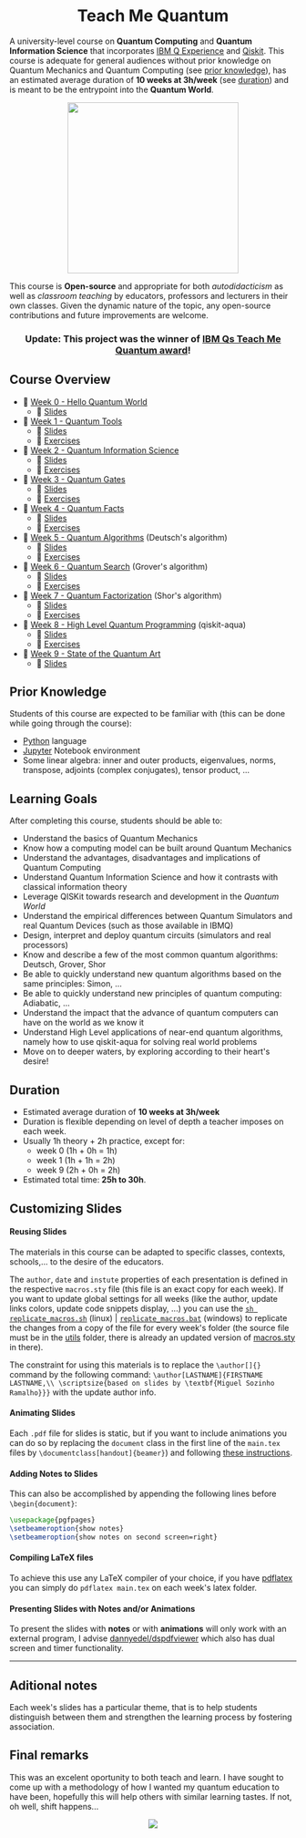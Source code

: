 <!-- This course and all its materials can be found at https://github.com/msramalho/Teach-Me-Quantum  where they are ket in the most recent version, subject to open source contributions from the community -->

<h1 align="center">Teach Me Quantum</h1>

A university-level course on **Quantum Computing** and **Quantum Information Science** that incorporates [IBM Q Experience](https://quantumexperience.ng.bluemix.net/qx/experience) and [Qiskit](https://www.qiskit.org/). 
This course is adequate for general audiences without prior knowledge on Quantum Mechanics and Quantum Computing (see [prior knowledge](#prior-knowledge)), has an estimated average duration of **10 weeks at 3h/week** (see [duration](#duration)) and is meant to be the entrypoint into the **Quantum World**.

<p align="center"><img  width="300px" src="https://i.imgur.com/39Mv9Ra.gif"></p>

This course is **Open-source** and appropriate for both _autodidacticism_ as well as _classroom teaching_ by educators, professors and lecturers in their own classes. Given the dynamic nature of the topic, any open-source contributions and future improvements are welcome.

<h3 align="center">Update: This project was the winner of <a href="https://www.ibm.com/blogs/research/2019/01/ibmq-teach-quantum-winners/">IBM Qs Teach Me Quantum award</a>!</h3>

## Course Overview

 * 📁 [Week 0 - Hello Quantum World](Week%200%20-%20Hello%20Quantum%20World)
     * 📖 [Slides](Week%200%20-%20Hello%20Quantum%20World/slides.pdf)
 * 📁 [Week 1 - Quantum Tools](Week%201%20-%20Quantum%20Tools)
     * 📖 [Slides](Week%201%20-%20Quantum%20Tools/slides.pdf)
     * 📁 [Exercises](Week%201%20-%20Quantum%20Tools/exercises)
 * 📁 [Week 2 - Quantum Information Science](Week%202%20-%20Quantum%20Information%20Science)
     * 📖 [Slides](Week%202%20-%20Quantum%20Information%20Science/slides.pdf)
     * 📁 [Exercises](Week%202%20-%20Quantum%20Information%20Science/exercises)
 * 📁 [Week 3 - Quantum Gates](Week%203%20-%20Quantum%20Gates)
     * 📖 [Slides](Week%203%20-%20Quantum%20Gates/slides.pdf)
     * 📁 [Exercises](Week%203%20-%20Quantum%20Gates/exercises)
 * 📁 [Week 4 - Quantum Facts](Week%204%20-%20Quantum%20Facts)
     * 📖 [Slides](Week%204%20-%20Quantum%20Facts/slides.pdf)
     * 📁 [Exercises](Week%204%20-%20Quantum%20Facts/exercises)
 * 📁 [Week 5 - Quantum Algorithms](Week%205%20-%20Quantum%20Algorithms) (Deutsch's algorithm)
     * 📖 [Slides](Week%205%20-%20Quantum%20Algorithms/slides.pdf)
     * 📁 [Exercises](Week%205%20-%20Quantum%20Algorithms/exercises)
 * 📁 [Week 6 - Quantum Search](Week%206%20-%20Quantum%20Search) (Grover's algorithm)
     * 📖 [Slides](Week%206%20-%20Quantum%20Search/slides.pdf)
     * 📁 [Exercises](Week%206%20-%20Quantum%20Search/exercises)
 * 📁 [Week 7 - Quantum Factorization](Week%207%20-%20Quantum%20Factorization) (Shor's algorithm)
     * 📖 [Slides](Week%207%20-%20Quantum%20Factorization/slides.pdf)
     * 📁 [Exercises](Week%207%20-%20Quantum%20Factorization/exercises)
 * 📁 [Week 8 - High Level Quantum Programming](Week%208%20-%20High%20Level%20Quantum%20Programming) (qiskit-aqua)
     * 📖 [Slides](Week%208%20-%20High%20Level%20Quantum%20Programming/slides.pdf)
     * 📁 [Exercises](Week%208%20-%20High%20Level%20Quantum%20Programming/exercises)
 * 📁 [Week 9 - State of the Quantum Art](Week%209%20-%20State%20of%20the%20Quantum%20Art)
     * 📖 [Slides](Week%209%20-%20State%20of%20the%20Quantum%20Art/slides.pdf)

## Prior Knowledge
Students of this course are expected to be familiar with (this can be done while going through the course):
 * [Python](https://www.python.org/) language
 * [Jupyter](http://jupyter.org/) Notebook environment
 * Some linear algebra: inner and outer products, eigenvalues, norms, transpose, adjoints (complex conjugates), tensor product, ...

## Learning Goals
After completing this course, students should be able to:
 * Understand the basics of Quantum Mechanics
 * Know how a computing model can be built around Quantum Mechanics
 * Understand the advantages, disadvantages and implications of Quantum Computing
 * Understand Quantum Information Science and how it contrasts with classical information theory
 * Leverage QISKit towards research and development in the _Quantum World_
 * Understand the empirical differences between Quantum Simulators and real Quantum Devices (such as those available in IBMQ)
 * Design, interpret and deploy quantum circuits (simulators and real processors)
 * Know and describe a few of the most common quantum algorithms: Deutsch, Grover, Shor
 * Be able to quickly understand new quantum algorithms based on the same principles: Simon, ...
 * Be able to quickly understand new principles of quantum computing: Adiabatic, ...
 * Understand the impact that the advance of quantum computers can have on the world as we know it
 * Understand High Level applications of near-end quantum algorithms, namely how to use qiskit-aqua for solving real world problems
 * Move on to deeper waters, by exploring according to their heart's desire!

## Duration
 * Estimated average duration of **10 weeks at 3h/week**
 * Duration is flexible depending on level of depth a teacher imposes on each week.
 * Usually 1h theory + 2h practice, except for:
     * week 0 (1h + 0h = 1h)
     * week 1 (1h + 1h = 2h)
     * week 9 (2h + 0h = 2h)
* Estimated total time: **25h to 30h**.


## Customizing Slides
#### Reusing Slides
The materials in this course can be adapted to specific classes, contexts, schools,... to the desire of the educators.

The `author`, `date` and `instute` properties of each presentation is defined in the respective `macros.sty` file (this file is an exact copy for each week). If you want to update global settings for all weeks (like the author, update links colors, update code snippets display, ...) you can use the [`sh replicate_macros.sh`](utils/replicate_macros.sh) (linux) | [`replicate_macros.bat`](utils/replicate_macros.bat) (windows) to replicate the changes from a copy of the file for every week's folder (the source file must be in the [utils](utils/) folder, there is already an updated version of [macros.sty](utils/macros.sty) in there).

The constraint for using this materials is to replace the `\author[]{}` command by the following command: `\author[LASTNAME]{FIRSTNAME LASTNAME,\\ \scriptsize{based on slides by \textbf{Miguel Sozinho Ramalho}}}` with the update author info.

#### Animating Slides
Each `.pdf` file for slides is static, but if you want to include animations you can do so by replacing the `document` class in the first line of the `main.tex` files by `\documentclass[handout]{beamer}`) and following [these instructions](https://tex.stackexchange.com/a/177060/126771).


#### Adding Notes to Slides
This can also be accomplished by appending the following lines before `\begin{document}`:
```tex
\usepackage{pgfpages}
\setbeameroption{show notes}
\setbeameroption{show notes on second screen=right}
```

#### Compiling LaTeX files
To achieve this use any LaTeX compiler of your choice, if you have [pdflatex](https://www.tug.org/applications/pdftex/) you can simply do `pdflatex main.tex` on each week's latex folder.

#### Presenting Slides with Notes and/or Animations
To present the slides with **notes** or with **animations** will only work with an external program, I advise [dannyedel/dspdfviewer](https://github.com/dannyedel/dspdfviewer/releases) which also has dual screen and timer functionality.

---

## Aditional notes
Each week's slides has a particular theme, that is to help students distinguish between them and strengthen the learning process by fostering association. 

## Final remarks
This was an excelent oportunity to both  teach and learn. I have sought to come up with a methodology of how I wanted my quantum education to have been, hopefully this will help others with similar learning tastes. If not, oh well, shift happens...

<p align="center"><img src="http://assets.amuniversal.com/7c4d9f70a05b012f2fe600163e41dd5b"></p>
